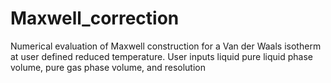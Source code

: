 # Maxwell_correction
Numerical evaluation of Maxwell construction for a Van der Waals isotherm at user defined reduced temperature. User inputs liquid pure liquid phase volume, pure gas phase volume, and resolution
